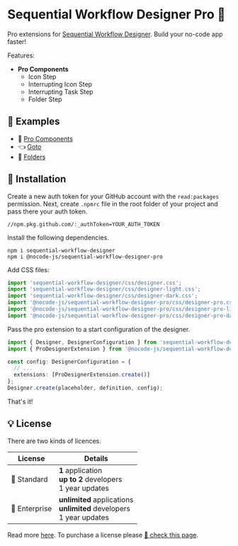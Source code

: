 # Sequential Workflow Designer Pro 🤩

Pro extensions for [Sequential Workflow Designer](https://github.com/nocode-js/sequential-workflow-designer). Build your no-code app faster!

Features:

* **Pro Components**
  * Icon Step
  * Interrupting Icon Step
  * Interrupting Task Step
  * Folder Step

## 👀 Examples

* 🤩 [Pro Components](https://nocode-js.github.io/sequential-workflow-designer-pro-demo/examples/webpack/public/pro-components.html)
* 👈 [Goto](https://nocode-js.github.io/sequential-workflow-designer-pro-demo/examples/webpack/public/goto.html)
* 📁 [Folders](https://nocode-js.github.io/sequential-workflow-designer-pro-demo/examples/webpack/public/folders.html)

## 🚀 Installation

Create a new auth token for your GitHub account with the `read:packages` permission. Next, create `.npmrc` file in the root folder of your project and pass there your auth token.

```
//npm.pkg.github.com/:_authToken=YOUR_AUTH_TOKEN
```

Install the following dependencies.

```
npm i sequential-workflow-designer
npm i @nocode-js/sequential-workflow-designer-pro
```

Add CSS files:

```ts
import 'sequential-workflow-designer/css/designer.css';
import 'sequential-workflow-designer/css/designer-light.css';
import 'sequential-workflow-designer/css/designer-dark.css';
import '@nocode-js/sequential-workflow-designer-pro/css/designer-pro.css';
import '@nocode-js/sequential-workflow-designer-pro/css/designer-pro-light.css';
import '@nocode-js/sequential-workflow-designer-pro/css/designer-pro-dark.css';
```

Pass the pro extension to a start configuration of the designer.

```ts
import { Designer, DesignerConfiguration } from 'sequential-workflow-designer';
import { ProDesignerExtension } from '@nocode-js/sequential-workflow-designer-pro';

const config: DesignerConfiguration = {
  // ...
  extensions: [ProDesignerExtension.create()]
};
Designer.create(placeholder, definition, config);
```

That's it!

## 💡 License

There are two kinds of licences.

| License          | Details |
| ---------------- | - |
| 🍰 Standard      | **1** application<br />**up to 2** developers<br />1 year updates |
| 🎂 Enterprise    | **unlimited** applications<br />**unlimited** developers<br />1 year updates |

Read more [here](./LICENSE). To purchase a license please [🛒 check this page](https://nocode-js.n4no.com/sequential-workflow-designer-pro-pricing).
